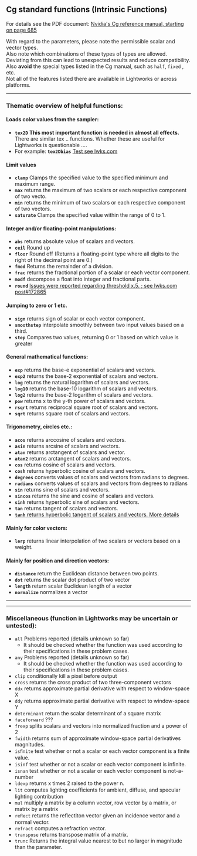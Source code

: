 ## Cg standard functions (Intrinsic Functions)

For details see the PDF document: [Nvidia's Cg reference manual, starting on page 685](https://www.google.com.au/url?sa=t&rct=j&q=&esrc=s&source=web&cd=3&cad=rja&uact=8&ved=0ahUKEwj5qpif6rHTAhXLF5QKHQ6MCeAQFggwMAI&url=http%3A%2F%2Fdeveloper.download.nvidia.com%2Fcg%2FCg_3.1%2FCg-3.1_April2012_ReferenceManual.pdf&usg=AFQjCNHI5gaVpuvJH6ZO8bnX7BxJGKXr0A)  

With regard to the parameters, please note the permissible scalar and vector types.  
Also note which combinations of these types of types are allowed. Deviating from this can lead to unexpected results and reduce compatibility.
Also **avoid** the special types listed in the Cg manual, such as `half`, `fixed` , etc.  
Not all of the features listed there are available in Lightworks or across platforms.

---

### Thematic overview of helpful functions:

   
#### Loads color values from the sampler:
   - **`tex2D`**   **This most important function is needed in almost all effects.**  
   There are similar tex .. functions. Whether these are useful for Lightworks is questionable ....
   - For example: **`tex2Dbias`** [Test see lwks.com](https://www.lwks.com/index.php?option=com_kunena&func=view&catid=7&id=143678&limit=15&limitstart=75&Itemid=81#151431)
   

#### Limit values
   - **`clamp`**     Clamps the specified value to the specified minimum and maximum range.
   - **`max`**       returns the maximum of two scalars or each respective component of two vecto.
   - **`min`**       returns the minimum of two scalars or each respective component of two vectors.
   - **`saturate`**  Clamps the specified value within the range of 0 to 1.


#### Integer and/or floating-point manipulations:

   - **`abs`**     returns absolute value of scalars and vectors.  
   - **`ceil`**    Round up
   - **`floor`**   Round off (Returns a floating-point type where all digits to the right of the decimal point are 0.) 
   - **`fmod`**    Returns the remainder of a division.
   - **`frac`**    returns the fractional portion of a scalar or each vector component. 
   - **`modf`**    decompose a ﬂoat into integer and fractional parts.
   - **`round`**   [Issues were reported regarding threshold  x.5. ; see lwks.com post#172865](https://www.lwks.com/index.php?option=com_kunena&func=view&catid=7&id=143678&limit=15&limitstart=255&Itemid=81#172865)

   
#### Jumping to zero or 1 etc.
   - **`sign`**        returns sign of scalar or each vector component.
   - **`smoothstep`**  interpolate smoothly between two input values based on a third.
   - **`step`**         Compares two values, returning 0 or 1 based on which value is greater
   
   
#### General mathematical functions:
   - **`exp`**     returns the base-e exponential of scalars and vectors.
   - **`exp2`**    returns the base-2 exponential of scalars and vectors.
   - **`log`**     returns the natural logarithm of scalars and vectors.
   - **`log10`**   returns the base-10 logarithm of scalars and vectors.
   - **`log2`**    returns the base-2 logarithm of scalars and vectors.
   - **`pow`**    returns x to the y-th power of scalars and vectors.
   - **`rsqrt`**  returns reciprocal square root of scalars and vectors.
   - **`sqrt`**   returns square root of scalars and vectors.  


#### Trigonometry, circles etc.:
   - **`acos`**     returns arccosine of scalars and vectors.  
   - **`asin`**     returns arcsine of scalars and vectors. 
   - **`atan`**     returns arctangent of scalars and vector.
   - **`atan2`**    returns arctangent of scalars and vectors.
   - **`cos`**      returns cosine of scalars and vectors.
   - **`cosh`**     returns hyperbolic cosine of scalars and vectors.
   - **`degrees`**  converts values of scalars and vectors from radians to degrees.
   - **`radians`**  converts values of scalars and vectors from degrees to radians
   - **`sin`**      returns sine of scalars and vectors.
   - **`sincos`**   returns the sine and cosine of scalars and vectors.
   - **`sinh`**     returns hyperbolic sine of scalars and vectors.
   - **`tan`**      returns tangent of scalars and vectors.
   - [**`tanh`**     returns hyperbolic tangent of scalars and vectors. More details](tanh/README.md)


#### Mainly for color vectors:
   - **`lerp`** returns linear interpolation of two scalars or vectors based on a weight.
   
   
#### Mainly for position and direction vectors:
   - **`distance`**   return the Euclidean distance between two points.
   - **`dot`**        returns the scalar dot product of two vector
   - **`length`**     return scalar Euclidean length of a vector
   - **`normalize`**  normalizes a vector
   

   
---
---


### Miscellaneous (function in Lightworks may be uncertain or untested):
   - `all` Problems reported (details unknown so far)  
      - It should be checked whether the function was used according to their specifications in these problem cases.
   - `any` Problems reported (details unknown so far)  
      - It should be checked whether the function was used according to their specifications in these problem cases.
   - `clip`  conditionally kill a pixel before output
   - `cross` returns the cross product of two three-component vectors
   - `ddx`   returns approximate partial derivative with respect to window-space X
   - `ddy`   returns approximate partial derivative with respect to window-space Y
   - `determinant`  return the scalar determinant of a square matrix 
   - `faceforward` ???
   - `frexp` splits scalars and vectors into normalized fraction and a power of 2
   - `fwidth`  returns sum of approximate window-space partial derivatives magnitudes.
   - `isﬁnite` test whether or not a scalar or each vector component is a ﬁnite value.
   - `isinf` test whether or not a scalar or each vector component is inﬁnite.
   - `isnan` test whether or not a scalar or each vector component is not-a-number
   - `ldexp`  returns x times 2 raised to the power n.
   - `lit`   computes lighting coefﬁcients for ambient, diffuse, and specular lighting contribution
   - `mul`   multiply a matrix by a column vector, row vector by a matrix, or matrix by a matrix
   - `reﬂect` returns the reﬂectiton vector given an incidence vector and a normal vector.
   - `refract` computes a refraction vector.
   - `transpose` returns transpose matrix of a matrix.
   - `trunc` Returns the integral value nearest to but no larger in magnitude than the parameter.
